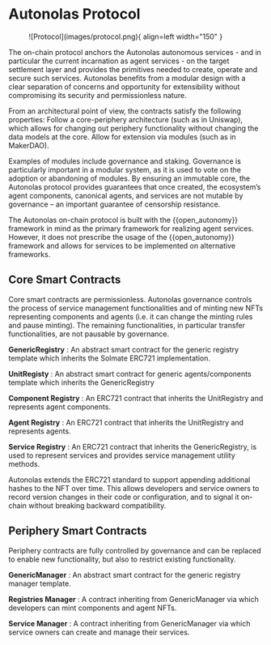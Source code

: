 # Autonolas Protocol

<figure markdown>
![Protocol](images/protocol.png){ align=left width="150" }
</figure>

The on-chain protocol anchors the Autonolas autonomous services - and in particular the current incarnation as agent services - on the target settlement layer and provides the primitives needed to create, operate and secure such services. Autonolas benefits from a modular design with a clear separation of concerns and opportunity for extensibility without compromising its security and permissionless nature.

From an architectural point of view, the contracts satisfy the following properties:
Follow a core-periphery architecture (such as in Uniswap), which allows for changing out periphery functionality without changing the data models at the core.
Allow for extension via modules (such as in MakerDAO).

Examples of modules include governance and staking. Governance is particularly important in a modular system, as it is used to vote on the adoption or abandoning of modules. By ensuring an immutable core, the Autonolas protocol provides guarantees that once created, the ecosystem’s agent components, canonical agents, and services are not mutable by governance – an important guarantee of censorship resistance.

The Autonolas on-chain protocol is built with the {{open_autonomy}} framework in mind as the primary framework for realizing agent services. However, it does not prescribe the usage of the {{open_autonomy}} framework and allows for services to be implemented on alternative frameworks.

## Core Smart Contracts

Core smart contracts are permissionless. Autonolas governance controls the process of service management functionalities and of minting new NFTs representing components and agents (i.e. it can change the minting rules and pause minting). The remaining functionalities, in particular transfer functionalities, are not pausable by governance.

**GenericRegistry**
:	An abstract smart contract for the generic registry template which inherits the Solmate ERC721 implementation. 

**UnitRegisty**
:	An abstract smart contract for generic agents/components template which inherits the GenericRegistry

**Component Registry**
:	An ERC721 contract that inherits the UnitRegistry and represents agent components.

**Agent Registry**
:	An ERC721 contract that inherits the UnitRegistry and represents agents.

**Service Registry**
:	An ERC721 contract that inherits the GenericRegistry, is used to represent services and provides service management utility methods.

Autonolas extends the ERC721 standard to support appending additional hashes to the NFT over time. This allows developers and service owners to record version changes in their code or configuration, and to signal it on-chain without breaking backward compatibility.

## Periphery Smart Contracts

Periphery contracts are fully controlled by governance and can be replaced to enable new functionality, but also to restrict existing functionality.

**GenericManager**
:	An abstract smart contract for the generic registry manager template.

**Registries Manager**
:	A contract inheriting from GenericManager via which developers can mint components and agent NFTs.

**Service Manager**
:	A contract inheriting from GenericManager via which service owners can create and manage their services.
